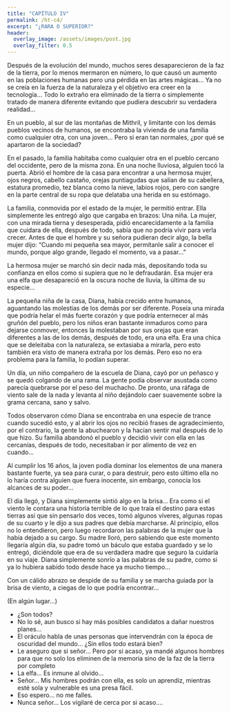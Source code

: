 ```yaml
---
title: "CAPÍTULO IV"
permalink: /ht-c4/
excerpt: "¿RARA O SUPERIOR?"
header:
  overlay_image: /assets/images/post.jpg
  overlay_filter: 0.5
---
```


Después de la evolución del mundo, muchos seres desaparecieron de la faz de la tierra, por lo menos mermaron en número, lo que causó un aumento en las poblaciones humanas pero una pérdida en las artes mágicas... Ya no se creía en la fuerza de la naturaleza y el objetivo era creer en la tecnología... Todo lo extraño era eliminado de la tierra o simplemente tratado de manera diferente evitando que pudiera descubrir su verdadera realidad... 
 
En un pueblo, al sur de las montañas de Mithril, y limitante con los demás pueblos vecinos de humanos, se encontraba la vivienda de una familia como cualquier otra, con una joven... Pero si eran tan normales, ¿por qué se apartaron de la sociedad?
 
En el pasado, la familia habitaba como cualquier otra en el pueblo cercano del occidente, pero de la misma zona. En una noche lluviosa, alguien tocó la puerta. Abrió el hombre de la casa para encontrar a una hermosa mujer, ojos negros, cabello castaño, orejas puntiagudas que salían de su cabellera, estatura promedio, tez blanca como la nieve, labios rojos, pero con sangre en la parte central de su ropa que delataba una herida en su estómago. 

La familia, conmovida por el estado de la mujer, le permitió entrar. Ella simplemente les entregó algo que cargaba en brazos: Una niña. La mujer, con una mirada tierna y desesperada, pidió encarecidamente a la familia que cuidara de ella, después de todo, sabía que no podría vivir para verla crecer. Antes de que el hombre y su señora pudieran decir algo, la bella mujer dijo: “Cuando mi pequeña sea mayor, permítanle salir a conocer el mundo, porque algo grande, llegado el momento, va a pasar…”
 
La hermosa mujer se marchó sin decir nada más, depositando toda su confianza en ellos como si supiera que no le defraudarán. Esa mujer era una elfa que desapareció en la oscura noche de lluvia, la última de su especie...
 
La pequeña niña de la casa, Diana,  había crecido entre humanos, aguantando las molestias de los demás por ser diferente. Poseía una mirada que podría helar el más fuerte corazón y que podría enternecer al más gruñón del pueblo, pero los niños eran bastante inmaduros como para dejarse conmover, entonces la molestaban por sus orejas que eran diferentes a las de los demás, después de todo, era una elfa. Era una chica que se deleitaba con la naturaleza, se extasiaba a mirarla, pero esto también era visto de manera extraña por los demás. Pero eso no era problema para la familia, lo podían superar.

Un día, un niño compañero de la escuela de Diana, cayó por un peñasco y se quedó colgando de una rama. La gente podía observar asustada como parecía quebrarse por el peso del muchacho. De pronto, una ráfaga de viento sale de la nada y levanta al niño dejándolo caer suavemente sobre la grama cercana, sano y salvo.
 
Todos observaron cómo Diana se encontraba en una especie de trance cuando sucedió esto, y al abrir los ojos no recibió frases de agradecimiento, por el contrario, la gente la abuchearon y la hacían sentir mal después de lo que hizo. Su familia abandonó el pueblo y decidió vivir con ella en las cercanías, después de todo, necesitaban ir por alimento de vez en cuando...
 
Al cumplir los 16 años, la joven podía dominar los elementos de una manera bastante fuerte, ya sea para curar, o para destruir, pero esto último ella no lo haría contra alguien que fuera inocente, sin embargo, conocía los alcances de su poder... 
 
El día llegó, y Diana simplemente sintió algo en la brisa... Era como si el viento le contara una historia terrible de lo que traía el destino para estas tierras así que sin pensarlo dos veces, tomó algunos víveres, algunas ropas de su cuarto y le dijo a sus padres que debía marcharse. Al principio, ellos no lo entendieron, pero luego recordaron las palabras de la mujer que la había dejado a su cargo. Su madre lloró, pero sabiendo que este momento llegaría algún día, su padre tomó un báculo que estaba guardado y se lo entregó, diciéndole que era de su verdadera madre que seguro la cuidaría en su viaje. Diana simplemente sonrío a las palabras de su padre, como si ya lo hubiera sabido todo desde hace ya mucho tiempo...
 
Con un cálido abrazo se despide de su familia y se marcha guiada por la brisa de viento, a ciegas de lo que podría encontrar... 
 

(En algún lugar…)

- ¿Son todos?
- No lo sé, aun busco si hay más posibles candidatos a dañar nuestros planes…
- El oráculo habla de unas personas que intervendrán con la época de oscuridad del mundo… ¿Sin ellos todo estará bien?
- Le aseguro que si señor... Pero por si acaso, ya mandé algunos hombres  para que no solo los eliminen de la memoria sino de la faz de la tierra por completo
- La elfa... Es inmune al olvido...
- Señor... Mis hombres podrán con ella, es solo un aprendiz, mientras esté sola y vulnerable es una presa fácil.
- Eso espero... no me falles.
- Nunca señor... Los vigilaré de cerca por si acaso....
